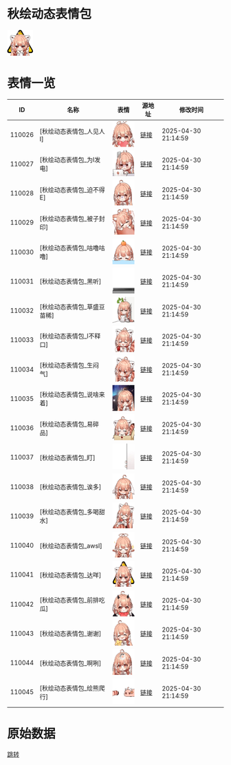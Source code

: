 # 秋绘动态表情包

<img src="./cover.png" height="60" alt="cover" />

# 表情一览

|ID|名称|表情|源地址|修改时间|
|----|----|----|----|----|
|110026|[秋绘动态表情包_人见人I]|<img src="./pic/110026_%5B秋绘动态表情包_人见人I%5D.gif" height="60" alt="人见人I"/>|[链接](https://i0.hdslb.com/bfs/garb/d6d2c594757b476688c750e3427f625381579709.gif)|2025-04-30 21:14:59|
|110027|[秋绘动态表情包_为I发电]|<img src="./pic/110027_%5B秋绘动态表情包_为I发电%5D.gif" height="60" alt="为I发电"/>|[链接](https://i0.hdslb.com/bfs/garb/7ea3d23dfa678802aa90e2e44c901b1b275cff9a.gif)|2025-04-30 21:14:59|
|110028|[秋绘动态表情包_迫不得E]|<img src="./pic/110028_%5B秋绘动态表情包_迫不得E%5D.gif" height="60" alt="迫不得E"/>|[链接](https://i0.hdslb.com/bfs/garb/678971483cfed05b028da2c794766671eaaf464c.gif)|2025-04-30 21:14:59|
|110029|[秋绘动态表情包_被子封印]|<img src="./pic/110029_%5B秋绘动态表情包_被子封印%5D.gif" height="60" alt="被子封印"/>|[链接](https://i0.hdslb.com/bfs/garb/28ff4d6a00b92637f0ccfb80866118003f82f374.gif)|2025-04-30 21:14:59|
|110030|[秋绘动态表情包_咕噜咕噜]|<img src="./pic/110030_%5B秋绘动态表情包_咕噜咕噜%5D.gif" height="60" alt="咕噜咕噜"/>|[链接](https://i0.hdslb.com/bfs/garb/c78eee7303bdd3fc049d3d198b59a500e9857fa3.gif)|2025-04-30 21:14:59|
|110031|[秋绘动态表情包_黑听]|<img src="./pic/110031_%5B秋绘动态表情包_黑听%5D.gif" height="60" alt="黑听"/>|[链接](https://i0.hdslb.com/bfs/garb/e5b293e71e6d8ef34159cc49b82cf0ee2f9ba715.gif)|2025-04-30 21:14:59|
|110032|[秋绘动态表情包_草盛豆苗稀]|<img src="./pic/110032_%5B秋绘动态表情包_草盛豆苗稀%5D.gif" height="60" alt="草盛豆苗稀"/>|[链接](https://i0.hdslb.com/bfs/garb/af687b685cff5ccbfdfef5e3066fe214c9556e3a.gif)|2025-04-30 21:14:59|
|110033|[秋绘动态表情包_I不释口]|<img src="./pic/110033_%5B秋绘动态表情包_I不释口%5D.gif" height="60" alt="I不释口"/>|[链接](https://i0.hdslb.com/bfs/garb/17a11d5708186cc10bc2da26bdf623adc8e10d95.gif)|2025-04-30 21:14:59|
|110034|[秋绘动态表情包_生闷气]|<img src="./pic/110034_%5B秋绘动态表情包_生闷气%5D.gif" height="60" alt="生闷气"/>|[链接](https://i0.hdslb.com/bfs/garb/3ca3a0d0dee56290f79adf9d3524a11355452db2.gif)|2025-04-30 21:14:59|
|110035|[秋绘动态表情包_说啥来着]|<img src="./pic/110035_%5B秋绘动态表情包_说啥来着%5D.gif" height="60" alt="说啥来着"/>|[链接](https://i0.hdslb.com/bfs/garb/4b79b2ae80860b5a9173e2b68125aa66551eaef3.gif)|2025-04-30 21:14:59|
|110036|[秋绘动态表情包_易碎品]|<img src="./pic/110036_%5B秋绘动态表情包_易碎品%5D.gif" height="60" alt="易碎品"/>|[链接](https://i0.hdslb.com/bfs/garb/b63c0ab1b67cd6b887a7163dff5b00178685aa14.gif)|2025-04-30 21:14:59|
|110037|[秋绘动态表情包_盯]|<img src="./pic/110037_%5B秋绘动态表情包_盯%5D.gif" height="60" alt="盯"/>|[链接](https://i0.hdslb.com/bfs/garb/aebcd2c91fcaa89ef342157df87556ab59f67951.gif)|2025-04-30 21:14:59|
|110038|[秋绘动态表情包_诶多]|<img src="./pic/110038_%5B秋绘动态表情包_诶多%5D.gif" height="60" alt="诶多"/>|[链接](https://i0.hdslb.com/bfs/garb/048cb3b84db13b966d9c26dcb3cdaeeaffaeab5a.gif)|2025-04-30 21:14:59|
|110039|[秋绘动态表情包_多喝甜水]|<img src="./pic/110039_%5B秋绘动态表情包_多喝甜水%5D.gif" height="60" alt="多喝甜水"/>|[链接](https://i0.hdslb.com/bfs/garb/1072e0aa7b47745b659a3096156ea20715d4f39c.gif)|2025-04-30 21:14:59|
|110040|[秋绘动态表情包_awsl]|<img src="./pic/110040_%5B秋绘动态表情包_awsl%5D.gif" height="60" alt="awsl"/>|[链接](https://i0.hdslb.com/bfs/garb/bf182155ecfe4c88bf21635ea9fb0ed5cd7bf4fa.gif)|2025-04-30 21:14:59|
|110041|[秋绘动态表情包_达咩]|<img src="./pic/110041_%5B秋绘动态表情包_达咩%5D.gif" height="60" alt="达咩"/>|[链接](https://i0.hdslb.com/bfs/garb/b0bd47856b1c77eac990ea3fa7f9a8675578d202.gif)|2025-04-30 21:14:59|
|110042|[秋绘动态表情包_前排吃瓜]|<img src="./pic/110042_%5B秋绘动态表情包_前排吃瓜%5D.gif" height="60" alt="前排吃瓜"/>|[链接](https://i0.hdslb.com/bfs/garb/4515bd0daf98b65336c599030a70694af48bf7ba.gif)|2025-04-30 21:14:59|
|110043|[秋绘动态表情包_谢谢]|<img src="./pic/110043_%5B秋绘动态表情包_谢谢%5D.gif" height="60" alt="谢谢"/>|[链接](https://i0.hdslb.com/bfs/garb/7cb3250b422e4c683489bdc95ff86ef5a23dea1a.gif)|2025-04-30 21:14:59|
|110044|[秋绘动态表情包_啊咧]|<img src="./pic/110044_%5B秋绘动态表情包_啊咧%5D.gif" height="60" alt="啊咧"/>|[链接](https://i0.hdslb.com/bfs/garb/bd3fe21dbdb902a51b3af11556dd7f728993cc47.gif)|2025-04-30 21:14:59|
|110045|[秋绘动态表情包_绘熊爬行]|<img src="./pic/110045_%5B秋绘动态表情包_绘熊爬行%5D.gif" height="60" alt="绘熊爬行"/>|[链接](https://i0.hdslb.com/bfs/garb/b62dd1cc4be360667860be27b99c8ed766136d23.gif)|2025-04-30 21:14:59|

# 原始数据

[跳转](./raw.json)

